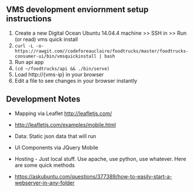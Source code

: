 ## VMS development enviornment setup instructions

1. Create a new Digital Ocean Ubuntu 14.04.4 machine >> SSH in >> Run (or read) vms quick install
 1. `curl -L -o- https://rawgit.com//codeforeauclaire/foodtrucks/master/foodtrucks-consumer-ui/bin/vmsquickinstall | bash`
 1. Run api app
  1. `(cd ~/foodtrucks/api && ./bin/serve)`
  1. Load http://{vms-ip} in your browser
  1. Edit a file to see changes in your browser instantly

## Development Notes

* Mapping via Leaflet http://leafletjs.com/
 * http://leafletjs.com/examples/mobile.html
 * Data: Static json data that will run
* UI Components via JQuery Mobile

* Hosting - Just local stuff.  Use apache, use python, use whatever.  Here are some quick methods
 * https://askubuntu.com/questions/377389/how-to-easily-start-a-webserver-in-any-folder
